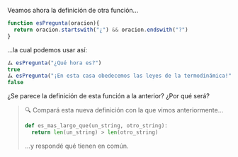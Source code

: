 Veamos ahora la definición de otra función... 

```javascript
function esPregunta(oracion){
  return oracion.startswith("¿") && oracion.endswith("?") 
}
```
...la cual podemos usar así: 

```javascript
ム esPregunta("¿Qué hora es?")
true
ム esPregunta("¡En esta casa obedecemos las leyes de la termodinámica!")
false
```

¿Se parece la definición de esta función a la anterior? ¿Por qué será?

> :mag: Compará esta nueva definición con la que vimos anteriormente...
>
> ```python
> def es_mas_largo_que(un_string, otro_string):
>   return len(un_string) > len(otro_string)
> ```
>
> ...y respondé qué tienen en común.

